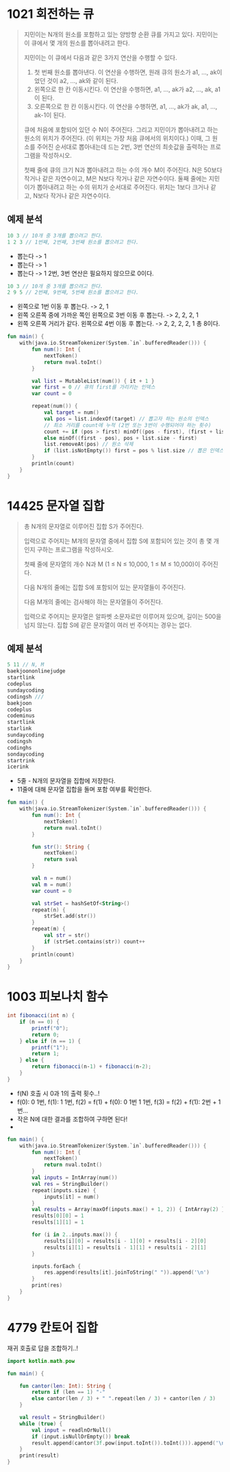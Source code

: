 # 1021 회전하는 큐
<blockquote>
지민이는 N개의 원소를 포함하고 있는 양방향 순환 큐를 가지고 있다. 지민이는 이 큐에서 몇 개의 원소를 뽑아내려고 한다.

지민이는 이 큐에서 다음과 같은 3가지 연산을 수행할 수 있다.

1. 첫 번째 원소를 뽑아낸다. 이 연산을 수행하면, 원래 큐의 원소가 a1, ..., ak이었던 것이 a2, ..., ak와 같이 된다.
2. 왼쪽으로 한 칸 이동시킨다. 이 연산을 수행하면, a1, ..., ak가 a2, ..., ak, a1이 된다. 
3. 오른쪽으로 한 칸 이동시킨다. 이 연산을 수행하면, a1, ..., ak가 ak, a1, ..., ak-1이 된다.

큐에 처음에 포함되어 있던 수 N이 주어진다. 그리고 지민이가 뽑아내려고 하는 원소의 위치가 주어진다. (이 위치는 가장 처음 큐에서의 위치이다.) 이때, 그 원소를 주어진 순서대로 뽑아내는데 드는 2번, 3번 연산의 최솟값을 출력하는 프로그램을 작성하시오.

첫째 줄에 큐의 크기 N과 뽑아내려고 하는 수의 개수 M이 주어진다. N은 50보다 작거나 같은 자연수이고, M은 N보다 작거나 같은 자연수이다. 둘째 줄에는 지민이가 뽑아내려고 하는 수의 위치가 순서대로 주어진다. 위치는 1보다 크거나 같고, N보다 작거나 같은 자연수이다.
</blockquote>

## 예제 분석
```kotlin
10 3 // 10개 중 3개를 뽑으려고 한다.
1 2 3 // 1번째, 2번째, 3번째 원소를 뽑으려고 한다.
```
- 뽑는다 -> 1
- 뽑는다 -> 1
- 뽑는다 -> 1
2번, 3번 연산은 필요하지 않으므로 0이다.

```kotlin
10 3 // 10개 중 3개를 뽑으려고 한다.
2 9 5 // 2번째, 9번째, 5번째 원소를 뽑으려고 한다.
```
- 왼쪽으로 1번 이동 후 뽑는다. -> 2, 1
- 왼쪽 오른쪽 중에 가까운 쪽인 왼쪽으로 3번 이동 후 뽑는다. -> 2, 2, 2, 1
- 왼쪽 오른쪽 거리가 같다. 왼쪽으로 4번 이동 후 뽑는다. -> 2, 2, 2, 2, 1
총 8이다.

```kotlin
fun main() {
    with(java.io.StreamTokenizer(System.`in`.bufferedReader())) {
        fun num(): Int {
            nextToken()
            return nval.toInt()
        }

        val list = MutableList(num()) { it + 1 }
        var first = 0 // 큐의 first를 가리키는 인덱스
        var count = 0

        repeat(num()) {
            val target = num()
            val pos = list.indexOf(target) // 뽑고자 하는 원소의 인덱스
            // 최소 거리를 count에 누적 (2번 또는 3번이 수행되어야 하는 횟수)
            count += if (pos > first) minOf((pos - first), (first + list.size - pos))
            else minOf((first - pos), pos + list.size - first)            
            list.removeAt(pos) // 원소 삭제
            if (list.isNotEmpty()) first = pos % list.size // 뽑은 인덱스로 업데이트 - 삭제로 인해 범위를 벗어나는 경우를 대비해 %연산
        }
        println(count)
    }
}
```

# 14425 문자열 집합
<blockquote>
총 N개의 문자열로 이루어진 집합 S가 주어진다.

입력으로 주어지는 M개의 문자열 중에서 집합 S에 포함되어 있는 것이 총 몇 개인지 구하는 프로그램을 작성하시오.

첫째 줄에 문자열의 개수 N과 M (1 ≤ N ≤ 10,000, 1 ≤ M ≤ 10,000)이 주어진다. 

다음 N개의 줄에는 집합 S에 포함되어 있는 문자열들이 주어진다.

다음 M개의 줄에는 검사해야 하는 문자열들이 주어진다.

입력으로 주어지는 문자열은 알파벳 소문자로만 이루어져 있으며, 길이는 500을 넘지 않는다. 집합 S에 같은 문자열이 여러 번 주어지는 경우는 없다.

</blockquote>

## 예제 분석
```kotlin
5 11 // N, M
baekjoononlinejudge
startlink
codeplus
sundaycoding
codingsh ///
baekjoon
codeplus
codeminus
startlink
starlink
sundaycoding
codingsh
codinghs
sondaycoding
startrink
icerink
```
- 5줄 - N개의 문자열을 집합에 저장한다.
- 11줄에 대해 문자열 집합을 돌며 포함 여부를 확인한다.

```kotlin
fun main() {
    with(java.io.StreamTokenizer(System.`in`.bufferedReader())) {
        fun num(): Int {
            nextToken()
            return nval.toInt()
        }

        fun str(): String {
            nextToken()
            return sval
        }

        val n = num()
        val m = num()
        var count = 0

        val strSet = hashSetOf<String>()
        repeat(n) {
            strSet.add(str())
        }
        repeat(m) {
            val str = str()
            if (strSet.contains(str)) count++
        }
        println(count)
    }
}
```

# 1003 피보나치 함수
```java
int fibonacci(int n) {
    if (n == 0) {
        printf("0");
        return 0;
    } else if (n == 1) {
        printf("1");
        return 1;
    } else {
        return fibonacci(n‐1) + fibonacci(n‐2);
    }
}
```
- f(N) 호출 시 0과 1의 출력 횟수..!
- f(0): 0 1번, f(1): 1 1번, f(2) = f(1) + f(0): 0 1번 1 1번, f(3) = f(2) + f(1): 2번 + 1번...
- 작은 N에 대한 결과를 조합하여 구하면 된다!
- 
```kotlin
fun main() {
    with(java.io.StreamTokenizer(System.`in`.bufferedReader())) {
        fun num(): Int {
            nextToken()
            return nval.toInt()
        }
        val inputs = IntArray(num())
        val res = StringBuilder()
        repeat(inputs.size) {
            inputs[it] = num()
        }
        val results = Array(maxOf(inputs.max() + 1, 2)) { IntArray(2) }
        results[0][0] = 1
        results[1][1] = 1

        for (i in 2..inputs.max()) {
            results[i][0] = results[i - 1][0] + results[i - 2][0]
            results[i][1] = results[i - 1][1] + results[i - 2][1]
        }

        inputs.forEach {
            res.append(results[it].joinToString(" ")).append('\n')
        }
        print(res)
    }
}
```

# 4779 칸토어 집합
재귀 호출로 답을 조합하기..!
```kotlin
import kotlin.math.pow

fun main() {

    fun cantor(len: Int): String {
        return if (len == 1) "-"
        else cantor(len / 3) + " ".repeat(len / 3) + cantor(len / 3)
    }

    val result = StringBuilder()
    while (true) {
        val input = readlnOrNull()
        if (input.isNullOrEmpty()) break
        result.append(cantor(3f.pow(input.toInt()).toInt())).append('\n')
    }
    print(result)
}
```